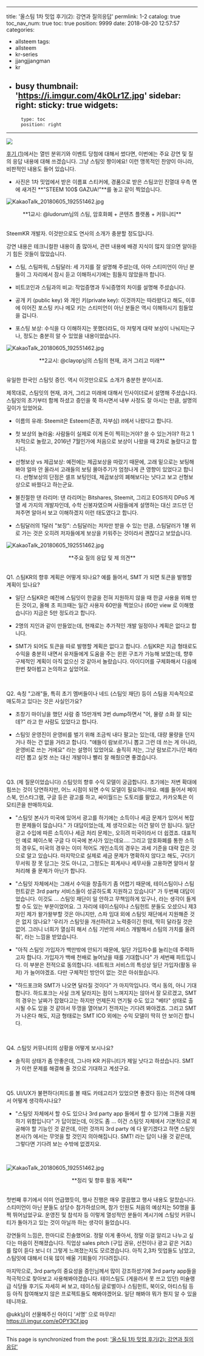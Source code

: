 
---
title: '올스팀 1차 밋업 후기(2): 강연과 질의응답'
permlink: 1-2
catalog: true
toc_nav_num: true
toc: true
position: 9999
date: 2018-08-20 12:57:57
categories:
- allsteem
tags:
- allsteem
- kr-series
- jjangjjangman
- kr
- busy
thumbnail: 'https://i.imgur.com/4kOLr1Z.jpg'
sidebar:
    right:
        sticky: true
widgets:
    -
        type: toc
        position: right
---


![](https://i.imgur.com/4kOLr1Z.jpg)

[후기 (1)](https://steemit.com/allsteem/@glory7/f8gzb-1-1)에서는 열띤 분위기와 이벤트 당첨에 대해서 썼다면, 이번에는 주요 강연 및 질의 응답 내용에 대해 쓰겠습니다. 그냥 스팀잇 짱이에요! 이런 맹목적인 찬양이 아니라, 비판적인 내용도 들어 있습니다. 

* 사진은 1차 밋업에서 받은 이름표 스티커에, 경품으로 받은 스팀코인 진열대 우측 면에 새겨진 **"STEEM 100$ GAZUA!"**를 놓고 같이 찍었습니다.

![KakaoTalk_20180605_192551462.jpg](https://cdn.steemitimages.com/DQmUkJwjgJcMKhEXNP1A4yrDrxtkvdkXHiHfJkSSTUvTqnS/KakaoTalk_20180605_192551462.jpg)
<center>
**1교시: @ludorum님의 스팀, 암호화폐 + 콘텐츠 플랫폼 + 커뮤니티**
</center>
<br>

SteemKR 개발자. 이것만으로도 연사의 소개가 충분할 정도입니다.

강연 내용은 테크니컬한 내용이 좀 많아서, 관련 내용에 배경 지식이 많지 않으면 알아듣기 힘든 것들이 많았습니다. 

*  스팀, 스팀파워, 스팀달러: 세 가지를 잘 설명해 주셨는데, 아마 스티미언이 아닌 분들이 그 자리에서 잠시 듣고 이해하시기에는 힘들지 않았을까 합니다. 

* 비트코인과 스팀과의 비교: 작업증명과 두뇌증명의 차이를 설명해 주셨습니다.

* 공개 키 (public key) 와 개인 키(private key): 이것까지는 따라왔다고 해도, 이후에 이어진 포스팅 키나 메모 키는 스티미언이 아닌 분들은 역시 이해하시기 힘들었을 겁니다.

* 포스팅 보상: 수식을 다 이해하지는 못했더라도, 아 저렇게 대략 보상이 나눠지는구나, 정도는 충분히 알 수 있었을 내용이었습니다.

![KakaoTalk_20180605_192551462.jpg](https://cdn.steemitimages.com/DQmUkJwjgJcMKhEXNP1A4yrDrxtkvdkXHiHfJkSSTUvTqnS/KakaoTalk_20180605_192551462.jpg)
<center>
**2교시: @clayop님의 스팀의 현재, 과거 그리고 미래**
</center>
<br>

유일한 한국인 스팀잇 증인. 역시 이것만으로도 소개가 충분한 분이시죠.

제목대로, 스팀잇의 현재, 과거, 그리고 미래에 대해서 인사이더로서 설명해 주셨습니다. 스팀잇의 초기부터 함께 하셨고 증인을 쭉 하시면서 내부 사정도 잘 아시는 만큼, 설명의 깊이가 있었어요.

* 이름의 유래: Steemit은 Esteem(존경, 자부심) it에서 나왔다고 합니다.

* 첫 보상의 놀라움: 사람들이 실제로 이게 돈이 찍히는거야? 쓸 수 있는거야? 하고 1차적으로 놀랐고, 2016년 7월인가에 처음으로 보상이 나왔을 때 2차로 놀랐다고 합니다.

* 선형보상 vs 제곱보상:  예전에는 제곱보상을 따랐기 때문에, 고래 밑으로는 보팅해봐야 얼마 안 올라서 고래들의 보팅 몰아주기가 엄청나게 큰 영향이 있었다고 합니다. 선형보상의 단점은 셀프 보팅인데, 제곱보상의 폐해보다는 낫다고 보고 선형보상으로 바꿨다고 하는군요.

* 불친절한 댄 라리머: 댄 라리머는 Bitshares, Steemit, 그리고 EOS까지 DPoS 계열 세 가지의 개발자인데, 수학 신봉자였으며 사람들에게 설명하는 대신 코드만 던져주면 알아서 보고 이해하겠지 이런 태도였다고 합니다. 

* 스팀달러의 1달러 "보장": 스팀달러는 저자만 받을 수 있는 만큼, 스팀달러가 1불 위로 가는 것은 오히려 저자들에게 보상을 키워주는 것이라서 괜찮다고 보았습니다. 

![KakaoTalk_20180605_192551462.jpg](https://cdn.steemitimages.com/DQmUkJwjgJcMKhEXNP1A4yrDrxtkvdkXHiHfJkSSTUvTqnS/KakaoTalk_20180605_192551462.jpg)
<center>
**주요 질의 응답 및 제 의견**
</center>
<br>

Q1. 스팀KR의 향후 계획은 어떻게 되나요? 예를 들어서, SMT 가 되면 토큰을 발행할 계획이 있나요? 

* 일단 스팀KR은 예전에 스팀잇이 한글을 전혀 지원하지 않을 때 한글 사용을 위해 만든 것이고, 올해 초 피크때는 일간 사용자 60만을 찍었으나 (60만 view 로 이해했습니다) 지금은 5만 정도라고 합니다. 

* 2명의 지인과 같이 만들었는데, 현재로는 추가적인 개발 일정이나 계획은 없다고 합니다.

* SMT가 되어도 토큰을 따로 발행할 계획은 없다고 합니다. 스팀KR은 지금 형태로도 수익을 충분히 내면서 유저들에게 도움을 주는 윈윈 구조가 가능해 보였는데, 향후 구체적인 계획이 아직 없으신 것 같아서 놀랐습니다. 아이디어를 구체화해서 다음에 한번 찾아뵙고 논의하고 싶었어요.
<br>

Q2. 속칭 "고래"들, 특히 초기 멤버들이나 네드 (스팀잇 재단) 등이 스팀을 지속적으로 매도하고 있다는 것은 사실인가요?

* 초창기 마이닝을 했던 사람 중 15만개씩 3번 dump하면서 "어, 물량 소화 잘 되는데?" 라고 한 사람도 있었다고 합니다. 

* 스팀잇 운영진이 운영비를 벌기 위해 조금씩 내다 팔고는 있는데, 대량 물량을 던지거나 하는 건 없을 거라고 합니다. "얘들이 람보르기니 뽑고 그런 데 쓰는 게 아니라, 운영비로 쓰는 거에요" 라는 설명이 있었어요. 솔직히 저는, 그냥 람보르기니던 페라리던 뽑고 실컷 쓰는 대신 개발이나 빨리 잘 해줬으면 좋겠습니다. 
<br>

Q3. (제 질문이었습니다) 스팀잇의 향후 수익 모델이 궁금합니다. 초기에는 저변 확대에 힘쓰는 것이 당연하지만, 어느 시점이 되면 수익 모델이 필요하니까요. 예를 들어서 페이스북, 인스타그램, 구글 등은 광고를 하고, 싸이월드는 도토리를 팔았고, 카카오톡은 이모티콘을 판매하지요.

* "스팀잇 본사가 미국에 있어서 광고를 하기에는 소득이나 세금 문제가 있어서 복잡한 문제들이 많습니다." 가 대답이었는데, 제 생각으로는 이건 말이 안 됩니다. 일단 광고 수입에 따른 소득이나 세금 처리 문제는, 오히려 미국이라서 더 쉽겠죠. 대표적인 예로 페이스북 구글 다 미국에 본사가 있는데요.... 그리고 암호화폐를 통한 소득의 경우도, 미국의 경우는 이미 적어도 개인소득의 경우는 과세 기준을 대략 잡은 것으로 알고 있습니다. 마지막으로 실제로 세금 문제가 명확하지 않다고 해도, 구더기 무서워 장 못 담그는 것도 아니고, 그정도는 회계사나 세무사들 고용하면 알아서 잘 처리해 줄 문제가 아닌가 합니다. 

* "스팀잇 자체에서는 그래서 수익을 창출하기 좀 어렵기 때문에, 테이스팀이나 스팀헌트같은 3rd party 서비스들이 성공하도록 지원하고 있습니다" 가 두번째 대답이었습니다. 이것도 ... 스팀잇 재단이 일 안하고 무책임하게 있구나, 라는 생각이 들게 할 수도 있는 부분이었어요. 그 자리에 테이스팀이나 스팀헌트 분들도 오셨으니 제3자인 제가 왈가왈부할 것은 아니지만, 스파 임대 외에 스팀잇 재단에서 지원해준 것은 없지 않나요? '우리가 스팀잇을 개선하려고 노력중이긴 한데, 딱히 달라질 것은 없어. 그러니 너희가 열심히 해서 스팀 기반의 서비스 개발해서 스팀의 가치를 올려줘', 라는 느낌을 받았습니다. 

* "아직 스팀잇 가입자가 백만밖에 안되기 때문에, 일단 가입자수를 늘리는데 주력하고자 합니다. 가입자가 백배 천배로 늘어났을 때를 기대합니다" 가 세번째 파트입니다. 이 부분은 전적으로 동의합니다. 네트워크 서비스의 특성상 일단 가입자(활동 유저) 가 늘어야겠죠. 다만 구체적인 방안이 없는 것은 아쉬웠습니다.

* "하드포크와 SMT가 나오면 달라질 것이다" 가 마지막입니다. 역시 동의, 아니 기대합니다. 하드포크는 사실 크게 달라지는 점이 느껴지지는 않아서 잘 모르겠고, SMT의 경우는 날짜가 잡혔다고는 하지만 언제든지 연기될 수도 있고 "베타" 상태로 출시될 수도 있을 것 같아서 뚜껑을 열어보기 전까지는 기다려 봐야겠죠. 그리고 SMT가 나온다 해도, 지금 형태로는 SMT ICO 외에는 수익 모델이 딱히 안 보이긴 합니다. 
<br>

Q4. 스팀잇 커뮤니티의 상황을 어떻게 보시나요?

* 솔직히 상태가 좀 안좋은데, 그나마 KR 커뮤니티가 제일 낫다고 하셨습니다. SMT가 이런 문제를 해결해 줄 것으로 기대하고 계셨구요.
<br>

Q5. UI/UX가 불편하다(피드를 볼 때도 카테고리가 있었으면 좋겠다 등)는 의견에 대해서 어떻게 생각하시나요?

* "스팀잇 자체에서 할 수도 있으나 3rd party app 들에서 할 수 있기에 그들을 지원하기 위함입니다" 가 답이었는데, 이것도 좀 ... 이건 스팀잇 자체에서 기본적으로 제공해야 할 기능인 것 같은데, 이런 것까지 3rd party 에 다 맡기겠다고 하면 스팀잇 본사(?) 에서는 무엇을 할 것인지 의아해집니다. SMT! 라는 답이 나올 것 같은데, 그렇다면 기다려 보는 수밖에 없겠지요.
<br>

![KakaoTalk_20180605_192551462.jpg](https://cdn.steemitimages.com/DQmUkJwjgJcMKhEXNP1A4yrDrxtkvdkXHiHfJkSSTUvTqnS/KakaoTalk_20180605_192551462.jpg)
<center>
**정리 및 향후 활동 계획**
</center>
<br>

첫번째 후기에서 이미 언급했듯이, 행사 진행은 매우 깔끔했고 행사 내용도 알찼습니다. 스티미언이 아닌 분들도 상당수 참가하셨으며, 참가 인원도 처음의 예상치는 50명을 훌쩍 뛰어넘었구요. 운영진 및 참석자 등 이렇게 열성적인 분들이 계시기에 스팀잇 커뮤니티가 돌아가고 있는 것이 아닐까 하는 생각이 들었습니다. 

강연들의 느낌은, 한마디로 진솔했어요. 정말 이게 좋아서, 정말 이걸 알리고 나누고 싶다는 마음이 전해졌습니다. 직업상 sales pitch (구입 권유, 선전이나 광고 같은 거죠) 를 많이 듣다 보니 더 그렇게 느껴졌는지도 모르겠습니다. 아직 2,3차 밋업들도 남았고, 스팀잇에 대해서 더욱 많이 배울 기회들이 기다려집니다. 

마지막으로, 3rd party의 중요성을 증인님께서 많이 강조하셨기에 3rd party app들을 적극적으로 찾아보고 사용해봐야겠습니다. 테이스팀도 (게을러서 못 쓰고 있던) 미슐랭급 식당들 후기도 자세히 써 보고, 테이스팀 글로벌이나 스팀헌트, 북이오, 아티스팀 등등 아직 참여해보지 않은 프로젝트들도 해봐야겠어요. 일단 해봐야 뭐가 뭔지 알 수 있을 테니까요.


@ukk님이 선물해주신 아이디 '서명' 으로 마무리!
https://i.imgur.com/eOPY3Cf.jpg

- - -

This page is synchronized from the post: ['올스팀 1차 밋업 후기(2): 강연과 질의응답'](https://steemit.com/@glory7/1-2)
